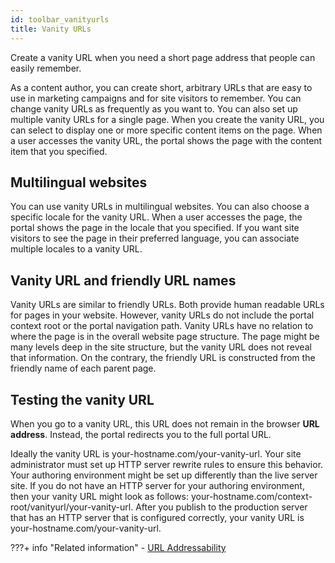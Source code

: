 ```yaml
---
id: toolbar_vanityurls
title: Vanity URLs
---
```


Create a vanity URL when you need a short page address that people can easily remember.

As a content author, you can create short, arbitrary URLs that are easy to use in marketing campaigns and for site visitors to remember. You can change vanity URLs as frequently as you want to. You can also set up multiple vanity URLs for a single page. When you create the vanity URL, you can select to display one or more specific content items on the page. When a user accesses the vanity URL, the portal shows the page with the content item that you specified.

## Multilingual websites

You can use vanity URLs in multilingual websites. You can also choose a specific locale for the vanity URL. When a user accesses the page, the portal shows the page in the locale that you specified. If you want site visitors to see the page in their preferred language, you can associate multiple locales to a vanity URL.

## Vanity URL and friendly URL names

Vanity URLs are similar to friendly URLs. Both provide human readable URLs for pages in your website. However, vanity URLs do not include the portal context root or the portal navigation path. Vanity URLs have no relation to where the page is in the overall website page structure. The page might be many levels deep in the site structure, but the vanity URL does not reveal that information. On the contrary, the friendly URL is constructed from the friendly name of each parent page.

## Testing the vanity URL

When you go to a vanity URL, this URL does not remain in the browser **URL address**. Instead, the portal redirects you to the full portal URL.

Ideally the vanity URL is your-hostname.com/your-vanity-url. Your site administrator must set up HTTP server rewrite rules to ensure this behavior. Your authoring environment might be set up differently than the live server site. If you do not have an HTTP server for your authoring environment, then your vanity URL might look as follows: your-hostname.com/context-root/vanityurl/your-vanity-url. After you publish to the production server that has an HTTP server that is configured correctly, your vanity URL is your-hostname.com/your-vanity-url.


???+ info "Related information"
    - [URL Addressability](../../../url_addressing/index.md)


